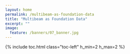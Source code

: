 ```yaml
---
layout: home
permalink: /multibeam-as-foundation-data
title: "Multibeam as Foundation Data"
excerpt: ""
image:
  feature: /banners/07_banner.jpg
---
```

{% include toc.html class="toc-left" h_min=2 h_max=2 %}
